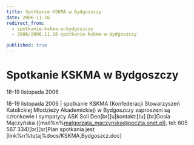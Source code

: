 ```yaml
---
title: Spotkanie KSKMA w Bydgoszczy
date: 2006-11-16
redirect_from: 
  - spotkanie-kskma-w-bydgoszczy
  - 2006/2006.11.16-spotkanie-kskma-w-bydgoszczy

published: true
---
```




# Spotkanie KSKMA w Bydgoszczy

<time>18-19 listopada 2006</time>

18-19 listopada 2006 | spotkanie KSKMA (Konfederacji Stowarzyszeń Katolickiej Młodzieży Akademickiej) w Bydgoszczy zaproszeni są członkowie i sympatycy ASK Soli Deo[br][u]kontakt:[/u] [br]Gosia Mączyńska ([mail%n%malgorzata_maczynska@poczta.onet.pl], tel: 605 567 334)[br][br]Plan spotkania jest [link%n%tutaj%docs/KSKMA,Bydgoszcz.doc]

<!--CONTENT FROM OLD SERVER (jos before 2013): 18-19 listopada 2006 | spotkanie KSKMA (Konfederacji Stowarzyszeń Katolickiej Młodzieży Akademickiej) w Bydgoszczy zaproszeni są członkowie i sympatycy ASK Soli Deo[br][u]kontakt:[/u] [br]Gosia Mączyńska ([mail%n%malgorzata_maczynska@poczta.onet.pl], tel: 605 567 334)[br][br]Plan spotkania jest [link%n%tutaj%docs/KSKMA,Bydgoszcz.doc]
-->

<!--{{json:{"created_date":"2006-11-16 18:14:46","publish_down":"0000-00-00 00:00:00","id":"419"}}}-->